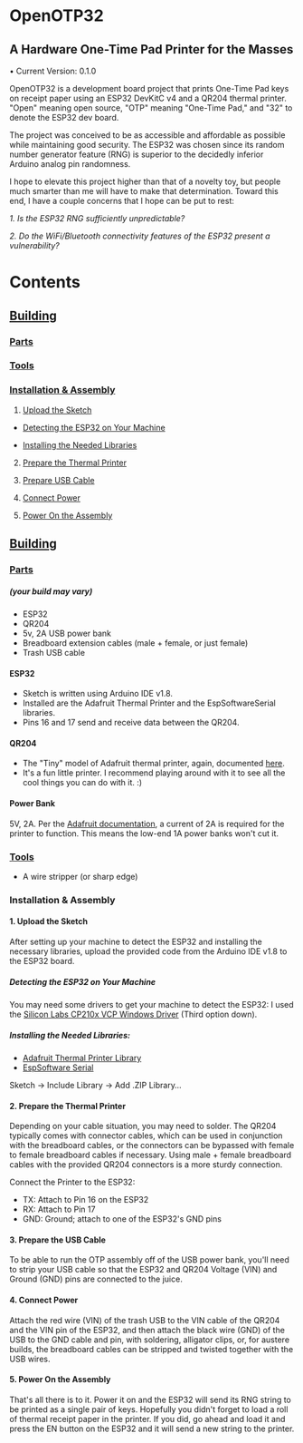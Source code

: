 # OpenOTP32
## A Hardware One-Time Pad Printer for the Masses

• Current Version: 0.1.0


OpenOTP32 is a development board project that prints One-Time Pad keys on receipt paper using an ESP32 DevKitC v4 and a QR204 thermal printer. "Open" meaning open source, "OTP" meaning "One-Time Pad," and "32" to denote the ESP32 dev board.

The project was conceived to be as accessible and affordable as possible while maintaining good security.
The ESP32 was chosen since its random number generator feature (RNG) is superior to the decidedly inferior Arduino analog pin randomness.

I hope to elevate this project higher than that of a novelty toy, but people much smarter than me will have to make that determination. Toward this end, I have a couple concerns that I hope can be put to rest:

*1. Is the ESP32 RNG sufficiently unpredictable?*

*2. Do the WiFi/Bluetooth connectivity features of the ESP32 present a vulnerability?*

# Contents
## [Building](https://github.com/emergencyrussell/OpenOTP32#building-1)
### [Parts](https://github.com/emergencyrussell/OpenOTP32#parts-1)
### [Tools](https://github.com/emergencyrussell/OpenOTP32#tools-1)
### [Installation & Assembly](https://github.com/emergencyrussell/OpenOTP32#installation--assembly-1)
1. [Upload the Sketch](https://github.com/emergencyrussell/OpenOTP32#1-upload-the-sketch-1)
  
  - [Detecting the ESP32 on Your Machine](https://github.com/emergencyrussell/OpenOTP32#11-detecting-the-esp32-on-your-machine-1)
  
  - [Installing the Needed Libraries](https://github.com/emergencyrussell/OpenOTP32#12-installing-the-needed-libraries-1)

2. [Prepare the Thermal Printer](https://github.com/emergencyrussell/OpenOTP32#2-prepare-the-thermal-printer-1)

3. [Prepare USB Cable](https://github.com/emergencyrussell/OpenOTP32#3-prepare-the-usb-cable)

4. [Connect Power](https://github.com/emergencyrussell/OpenOTP32#4-connect-power-1)

5. [Power On the Assembly](#5-power-on-the-assembly-1)

## [Building](https://github.com/emergencyrussell/OpenOTP32#building)
### [Parts](https://github.com/emergencyrussell/OpenOTP32#parts)
##### (your build may vary)
- ESP32
- QR204
- 5v, 2A USB power bank
- Breadboard extension cables (male + female, or just female)
- Trash USB cable

#### ESP32
- Sketch is written using Arduino IDE v1.8.
- Installed are the Adafruit Thermal Printer and the EspSoftwareSerial libraries.
- Pins 16 and 17 send and receive data between the QR204.

#### QR204
- The "Tiny" model of Adafruit thermal printer, again, documented [here](https://cdn-learn.adafruit.com/downloads/pdf/mini-thermal-receipt-printer.pdf).
- It's a fun little printer. I recommend playing around with it to see all the cool things you can do with it. :)

#### Power Bank
5V, 2A. Per the [Adafruit documentation](https://cdn-learn.adafruit.com/downloads/pdf/mini-thermal-receipt-printer.pdf), a current of 2A is required for the printer to function. This means the low-end 1A power banks won't cut it.

### [Tools](https://github.com/emergencyrussell/OpenOTP32#tools)
- A wire stripper (or sharp edge)

### Installation & Assembly

#### 1. Upload the Sketch
After setting up your machine to detect the ESP32 and installing the necessary libraries, upload the provided code from the Arduino IDE v1.8 to the ESP32 board.

##### Detecting the ESP32 on Your Machine
You may need some drivers to get your machine to detect the ESP32: I used the [Silicon Labs CP210x VCP Windows Driver](https://www.silabs.com/developers/usb-to-uart-bridge-vcp-drivers?tab=downloads) (Third option down).

##### Installing the Needed Libraries:

- [Adafruit Thermal Printer Library](https://github.com/adafruit/Adafruit-Thermal-Printer-Library)
- [EspSoftware Serial](https://github.com/plerup/espsoftwareserial)

Sketch -> Include Library -> Add .ZIP Library…

#### 2. Prepare the Thermal Printer

Depending on your cable situation, you may need to solder. The QR204 typically comes with connector cables, which can be used in conjunction with the breadboard cables, or the connectors can be bypassed with female to female breadboard cables if necessary. Using male + female breadboard cables with the provided QR204 connectors is a more sturdy connection.

Connect the Printer to the ESP32:

- TX: Attach to Pin 16 on the ESP32
- RX: Attach to Pin 17
- GND: Ground; attach to one of the ESP32's GND pins

#### 3. Prepare the USB Cable

To be able to run the OTP assembly off of the USB power bank, you'll need to strip your USB cable so that the ESP32 and QR204 Voltage (VIN) and Ground (GND) pins are connected to the juice. 

#### 4. Connect Power

Attach the red wire (VIN) of the trash USB to the VIN cable of the QR204 and the VIN pin of the ESP32, and then attach the black wire (GND) of the USB to the GND cable and pin, with soldering, alligator clips, or, for austere builds, the breadboard cables can be stripped and twisted together with the USB wires. 

#### 5. Power On the Assembly

That's all there is to it. Power it on and the ESP32 will send its RNG string to be printed as a single pair of keys. Hopefully you didn't forget to load a roll of thermal receipt paper in the printer. If you did, go ahead and load it and press the EN button on the ESP32 and it will send a new string to the printer.